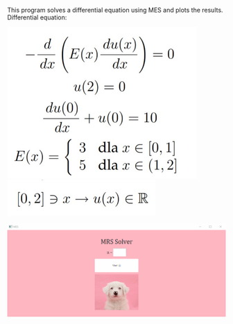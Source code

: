 This program solves a differential equation using MES and plots the results.
Differential equation:

<img src="zdj/zdj1.jpg" style="zoom:67%;" />

<img src="zdj/zdj2.jpg" style="zoom:67%;" />

![mes_gif](zdj\mes_gif.gif)
